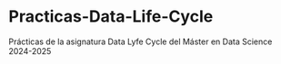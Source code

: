 # Practicas-Data-Life-Cycle

Prácticas de la asignatura Data Lyfe Cycle del Máster en Data Science 2024-2025
